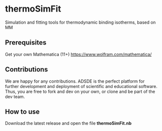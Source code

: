 # thermoSimFit

Simulation and fitting tools for thermodynamic binding isotherms, based on MM

## Prerequisites

Get your own Mathematica (11+) <https://www.wolfram.com/mathematica/>

## Contributions

We are happy for any contributions. ADSDE is the perfect platform for further development and deployment of scientific and educational software. Thus, you are free to fork and dev on your own, or clone and be part of the dev team.

## How to use

Download the latest release and open the file **thermoSimFit.nb**
